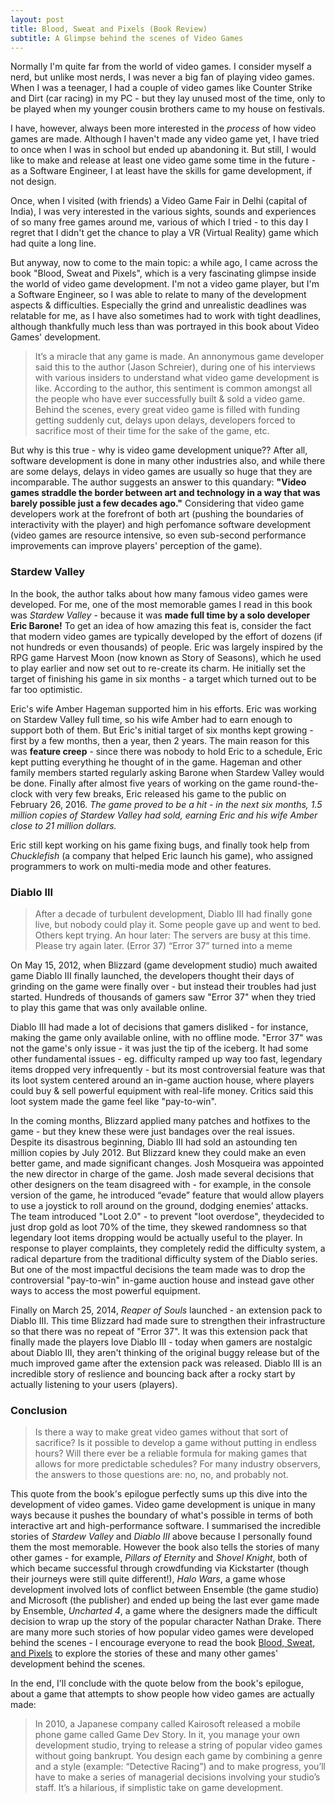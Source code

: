 ```yaml
---
layout: post
title: Blood, Sweat and Pixels (Book Review)
subtitle: A Glimpse behind the scenes of Video Games
---
```


<!-- TODO: hack Jekyll theme to also use subtitle: https://github.com/mmistakes/minimal-mistakes/issues/1733#issuecomment-402843217 -->

Normally I'm quite far from the world of video games. I consider myself a nerd, but unlike most nerds, I was never a big fan of playing video games. When I was a teenager, I had a couple of video games like Counter Strike and Dirt (car racing) in my PC - but they lay unused most of the time, only to be played when my younger cousin brothers came to my house on festivals. 

I have, however, always been more interested in the *process* of how video games are made. Although I haven't made any video game yet, I have tried to once when I was in school but ended up abandoning it.
But still, I would like to make and release at least one video game some time in the future - as a Software Engineer, I at least have the skills for game development, if not design.

Once, when I visited (with friends) a Video Game Fair in Delhi (capital of India), I was very interested in the various sights, sounds and experiences of so many free games around me, various of which I tried - to this day I regret that I didn't get the chance to play a VR (Virtual Reality) game which had quite a long line.

But anyway, now to come to the main topic: a while ago, I came across the book "Blood, Sweat and Pixels", which is a very fascinating glimpse inside the world of video game development. I'm not a video game player, but I'm a Software Engineer, so I was able to relate to many of the development aspects & difficulties. Especially the grind and unrealistic deadlines was relatable for me, as I have also sometimes had to work with tight deadlines, although thankfully much less than was portrayed in this book about Video Games' development.

> It’s a miracle that any game is made.
An annonymous game developer said this to the author (Jason Schreier), during one of his interviews with various insiders to understand what video game development is like. According to the author, this sentiment is common amongst all the people who have ever successfully built & sold a video game. Behind the scenes, every great video game is filled with funding getting suddenly cut, delays upon delays, developers forced to sacrifice most of their time for the sake of the game, etc.

But why is this true - why is video game development unique?? After all, software development is done in many other industries also, and while there are some delays, delays in video games are usually so huge that they are incomparable. The author suggests an answer to this quandary: **"Video games straddle the border between art and technology in a way that was barely possible just a few decades ago."** Considering that video game developers work at the forefront of both art (pushing the boundaries of interactivity with the player) and high perfomance software development (video games are resource intensive, so even sub-second performance improvements can improve players' perception of the game).

### Stardew Valley

In the book, the author talks about how many famous video games were developed. For me, one of the most memorable games I read in this book was *Stardew Valley* - because it was **made full time by a solo developer Eric Barone!** To get an idea of how amazing this feat is, consider the fact that modern video games are typically developed by the effort of dozens (if not hundreds or even thousands) of people. Eric was largely inspired by the RPG game Harvest Moon (now known as Story of Seasons), which he used to play earlier and now set out to re-create its charm. He initially set the target of finishing his game in six months - a target which turned out to be far too optimistic.

Eric's wife Amber Hageman supported him in his efforts. Eric was working on Stardew Valley full time, so his wife Amber had to earn enough to support both of them. But Eric's initial target of six months kept growing - first by a few months, then a year, then 2 years. The main reason for this was **feature creep** - since there was nobody to hold Eric to a schedule, Eric kept putting everything he thought of in the game. Hageman and other family members started regularly asking Barone when Stardew Valley would be done. Finally after almost five years of working on the game round-the-clock with very few breaks, Eric released his game to the public on February 26, 2016. *The game proved to be a hit - in the next six months, 1.5 million copies of Stardew Valley had sold, earning Eric and his wife Amber close to 21 million dollars.*

Eric still kept working on his game fixing bugs, and finally took help from *Chucklefish* (a company that helped Eric launch his game), who assigned programmers to work on multi-media mode and other features.

<!--
Eric kept working on Stardew Valley - fans kept filing bug reports, and Eric pulled a lot of all-nighters fixing bugs (but inadvertently triggering new bugs). Many game publishers, including Microsoft and Nvidia, approached Eric to partner with them. Eric kept working on his game - until he couldn't do it any more. One morning, halfway through 2016, Eric Barone suddenly stopped working, and finally took his long overdue break in the form of a sabbatical over the summer.
-->

### Diablo III

> After a decade of turbulent development, Diablo III had finally gone live, but nobody could play it. Some people gave up and went to bed. Others kept trying. An hour later:
> The servers are busy at this time. Please try again later. (Error 37)
> “Error 37” turned into a meme

On May 15, 2012, when Blizzard (game development studio) much awaited game Diablo III finally launched, the developers thought their days of grinding on the game were finally over - but instead their troubles had just started. Hundreds of thousands of gamers saw "Error 37" when they tried to play this game that was only available online.

Diablo III had made a lot of decisions that gamers disliked - for instance, making the game only available online, with no offline mode. "Error 37" was not the game's only issue - it was just the tip of the iceberg. It had some other fundamental issues - eg. difficulty ramped up way too fast, legendary items dropped very infrequently - but its most controversial feature was that its loot system centered around an in-game auction house, where players could buy & sell powerful equipment with real-life money. Critics said this loot system made the game feel like "pay-to-win".

In the coming months, Blizzard applied many patches and hotfixes to the game - but they knew these were just bandages over the real issues. Despite its disastrous beginning, Diablo III had sold an astounding ten million copies by July 2012. But Blizzard knew they could make an even better game, and made significant changes. Josh Mosqueira was appointed the new director in charge of the game. Josh made several decisions that other designers on the team disagreed with - for example, in the console version of the game, he introduced  “evade” feature that would allow players to use a joystick to roll around on the ground, dodging enemies’ attacks. The team introduced "Loot 2.0" - to prevent "loot overdose", theydecided to just drop gold as loot 70% of the time, they skewed randomness so that legendary loot items dropping would be actually useful to the player. In response to player complaints, they completely redid the difficulty system, a radical departure from the traditional difficulty system of the Diablo series. But one of the most impactful decisions the team made was to drop the controversial "pay-to-win" in-game auction house and instead gave other ways to access the most powerful equipment.

Finally on March 25, 2014, *Reaper of Souls* launched - an extension pack to Diablo III. This time Blizzard had made sure to strengthen their infrastructure so that there was no repeat of "Error 37". 
It was this extension pack that finally made the players love Diablo III - today when gamers are nostalgic about Diablo III, they aren't thinking of the original buggy release but of the much improved game after the extension pack was released. Diablo III is an incredible story of reslience and bouncing back after a rocky start by actually listening to your users (players).

### Conclusion

> Is there a way to make great video games without that sort of sacrifice? Is it possible to develop a game without putting in endless hours? Will there ever be a reliable formula for making games that allows for more predictable schedules?
> For many industry observers, the answers to those questions are: no, no, and probably not.

This quote from the book's epilogue perfectly sums up this dive into the development of video games. Video game development is unique in many ways because it pushes the boundary of what's possible in terms of both interactive art and high-performance software. I summarised the incredible stories of *Stardew Valley* and *Diablo III* above because I personally found them the most memorable. However the book also tells the stories of many other games - for example, *Pillars of Eternity* and *Shovel Knight*, both of which became successful through crowdfunding via Kickstarter (though their journeys were still quite different!), *Halo Wars*, a game whose development involved lots of conflict between Ensemble (the game studio) and Microsoft (the publisher) and ended up being the last ever game made by Ensemble, *Uncharted 4*, a game where the designers made the difficult decision to wrap up the story of the popular character 
Nathan Drake. There are many more such stories of how popular video games were developed behind the scenes - I encourage everyone to read the book [Blood, Sweat, and Pixels](https://www.goodreads.com/book/show/34376766-blood-sweat-and-pixels) to explore the stories of these and many other games' development behind the scenes.

In the end, I'll conclude with the quote below from the book's epilogue, about a game that attempts to show people how video games are actually made:

> In 2010, a Japanese company called Kairosoft released a mobile phone game called Game Dev Story. In it, you manage your own development studio, trying to release a string of popular video games without going bankrupt.
> You design each game by combining a genre and a style (example: “Detective Racing”) and to make progress, you’ll have to make a series of managerial decisions involving your studio’s staff. It’s a hilarious, if simplistic take on game development.

<!--
STRUCTURE
Intro - recently came across this book, I'm an SWE not a video game player, reflections on differences
"Miracle any game is made"
Why so hard - video games are at forefront of both art & tech
Stardew Valley -- made by solo developer
Diablo III -- recovery after disaster
mention other games
Conclusion - tip of iceberg, not possible without sacrifice, I'm an SWE not a video game player, reflections on differences
-->

<!--

NOTES
-----

Pragati Maidan -- Video Game Fair

Pillars of Eternity -- (I think) first successful Kickstarter
    can tie Kickstarter to crowd funded fantasy novels of Brandon Sanderson
Stardew Valley -- made by one man!!!
Diablo III -- Recovery after disaster
Shovel Knight -- Kickstarter (not the first but stil a lot of challenges), self employed (first game)

---
"It’s a miracle that any game is made." - annonymous developer, in an interview to author, in book intro

" Video games straddle the border between art and technology in a way that was barely possible just a few decades ago." - author in intro

" One surefire way to annoy a game developer is to ask, in response to discovering his or her chosen career path, what it’s like to spend all day playing video games." - author in intro

"You might not tell your friends how excruciating the process was." - author in epilogue
    (i.e., People only see the tip of the iceberg and think game development is easy)

"Is there a way to make great video games without that sort of sacrifice? Is it possible to develop a game without putting in endless hours? Will there ever be a reliable formula for making games that allows for more predictable schedules?
         
For many industry observers, the answers to those questions are: no, no, and probably not."
   - author in epilogue

"In 2010, a Japanese company called Kairosoft released a mobile phone game called Game Dev Story. In it, you manage your own development studio, trying to release a string of popular video games without going bankrupt.
You design each game by combining a genre and a style (example: “Detective Racing”) and to make progress, you’ll have to make
a series of managerial decisions involving your studio’s staff. It’s a hilarious, if simplistic take on game development." - author in epilogue

"Art is never finished, it’s just abandoned"
   - Uncharted 4

"How do you convince fans that your game will be awesome without spoiling the best parts?"
   - Uncharted 4

      
“So many of the cultural problems both within the game industry and among fans come down to a lack of realistic public understanding
    of the tribulations of development. Jason opens a crucial door into an abnormally secretive industry, in the brave hope of
    teaching us a little more about its flammable alchemy.”
—Leigh Alexander, author and tech journalist  (in praise for the book)

-->